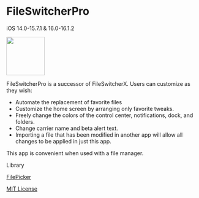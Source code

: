 # FileSwitcherPro
iOS 14.0-15.7.1 & 16.0-16.1.2

<img src="https://user-images.githubusercontent.com/121408851/215506331-a7fe85f7-7f20-4711-8b7b-54f95e31bbe7.jpg" width="100px" />

FileSwitcherPro is a successor of FileSwitcherX.
Users can customize as they wish:
- Automate the replacement of favorite files
- Customize the home screen by arranging only favorite tweaks.
- Freely change the colors of the control center, notifications, dock, and folders.
- Change carrier name and beta alert text.
- Importing a file that has been modified in another app will allow all changes to be applied in just this app.

This app is convenient when used with a file manager.

Library

[FilePicker](https://github.com/markrenaud/FilePicker)

[MIT License](https://github.com/markrenaud/FilePicker/blob/main/LICENCE)
